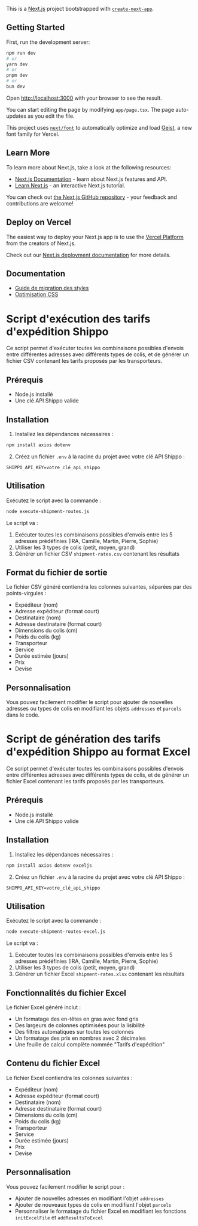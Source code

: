 This is a [Next.js](https://nextjs.org) project bootstrapped with [`create-next-app`](https://nextjs.org/docs/app/api-reference/cli/create-next-app).

## Getting Started

First, run the development server:

```bash
npm run dev
# or
yarn dev
# or
pnpm dev
# or
bun dev
```

Open [http://localhost:3000](http://localhost:3000) with your browser to see the result.

You can start editing the page by modifying `app/page.tsx`. The page auto-updates as you edit the file.

This project uses [`next/font`](https://nextjs.org/docs/app/building-your-application/optimizing/fonts) to automatically optimize and load [Geist](https://vercel.com/font), a new font family for Vercel.

## Learn More

To learn more about Next.js, take a look at the following resources:

- [Next.js Documentation](https://nextjs.org/docs) - learn about Next.js features and API.
- [Learn Next.js](https://nextjs.org/learn) - an interactive Next.js tutorial.

You can check out [the Next.js GitHub repository](https://github.com/vercel/next.js) - your feedback and contributions are welcome!

## Deploy on Vercel

The easiest way to deploy your Next.js app is to use the [Vercel Platform](https://vercel.com/new?utm_medium=default-template&filter=next.js&utm_source=create-next-app&utm_campaign=create-next-app-readme) from the creators of Next.js.

Check out our [Next.js deployment documentation](https://nextjs.org/docs/app/building-your-application/deploying) for more details.

## Documentation

- [Guide de migration des styles](/app/styles/migration-guide.md)
- [Optimisation CSS](/docs/css-optimization.md)

# Script d'exécution des tarifs d'expédition Shippo

Ce script permet d'exécuter toutes les combinaisons possibles d'envois entre différentes adresses avec différents types de colis, et de générer un fichier CSV contenant les tarifs proposés par les transporteurs.

## Prérequis

- Node.js installé
- Une clé API Shippo valide

## Installation

1. Installez les dépendances nécessaires :

```bash
npm install axios dotenv
```

2. Créez un fichier `.env` à la racine du projet avec votre clé API Shippo :

```
SHIPPO_API_KEY=votre_clé_api_shippo
```

## Utilisation

Exécutez le script avec la commande :

```bash
node execute-shipment-routes.js
```

Le script va :

1. Exécuter toutes les combinaisons possibles d'envois entre les 5 adresses prédéfinies (IRA, Camille, Martin, Pierre, Sophie)
2. Utiliser les 3 types de colis (petit, moyen, grand)
3. Générer un fichier CSV `shipment-rates.csv` contenant les résultats

## Format du fichier de sortie

Le fichier CSV généré contiendra les colonnes suivantes, séparées par des points-virgules :

- Expéditeur (nom)
- Adresse expéditeur (format court)
- Destinataire (nom)
- Adresse destinataire (format court)
- Dimensions du colis (cm)
- Poids du colis (kg)
- Transporteur
- Service
- Durée estimée (jours)
- Prix
- Devise

## Personnalisation

Vous pouvez facilement modifier le script pour ajouter de nouvelles adresses ou types de colis en modifiant les objets `addresses` et `parcels` dans le code.


# Script de génération des tarifs d'expédition Shippo au format Excel

Ce script permet d'exécuter toutes les combinaisons possibles d'envois entre différentes adresses avec différents types de colis, et de générer un fichier Excel contenant les tarifs proposés par les transporteurs.

## Prérequis

- Node.js installé
- Une clé API Shippo valide

## Installation

1. Installez les dépendances nécessaires :

```bash
npm install axios dotenv exceljs
```

2. Créez un fichier `.env` à la racine du projet avec votre clé API Shippo :

```
SHIPPO_API_KEY=votre_clé_api_shippo
```

## Utilisation

Exécutez le script avec la commande :

```bash
node execute-shipment-routes-excel.js
```

Le script va :

1. Exécuter toutes les combinaisons possibles d'envois entre les 5 adresses prédéfinies (IRA, Camille, Martin, Pierre, Sophie)
2. Utiliser les 3 types de colis (petit, moyen, grand)
3. Générer un fichier Excel `shipment-rates.xlsx` contenant les résultats

## Fonctionnalités du fichier Excel

Le fichier Excel généré inclut :

- Un formatage des en-têtes en gras avec fond gris
- Des largeurs de colonnes optimisées pour la lisibilité
- Des filtres automatiques sur toutes les colonnes
- Un formatage des prix en nombres avec 2 décimales
- Une feuille de calcul complète nommée "Tarifs d'expédition"

## Contenu du fichier Excel

Le fichier Excel contiendra les colonnes suivantes :

- Expéditeur (nom)
- Adresse expéditeur (format court)
- Destinataire (nom)
- Adresse destinataire (format court)
- Dimensions du colis (cm)
- Poids du colis (kg)
- Transporteur
- Service
- Durée estimée (jours)
- Prix
- Devise

## Personnalisation

Vous pouvez facilement modifier le script pour :

- Ajouter de nouvelles adresses en modifiant l'objet `addresses`
- Ajouter de nouveaux types de colis en modifiant l'objet `parcels`
- Personnaliser le formatage du fichier Excel en modifiant les fonctions `initExcelFile` et `addResultsToExcel`
